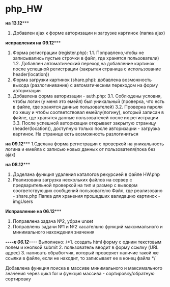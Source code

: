 # php_HW
****на 13.12*******
1. Добавлен ajax к форме авторизации и загрузке картинок (папка ajax)


****исправления на 09.12*******
1. Форма регистрации (register.php):
    1.1. Поправлено,чтобы не записывались пустые строчки в файл, где хранятся пользователи)
    1.2. Добавлен автоматический переход на добавление картинок после успешной регистрации (закрытая страница с использование header(location))
2. Форма загрузки картинок (share.php): добавлена возможность выхода (разлогинивание) с автоматическим переходом на форму авторизации  
3. Добавлена форма авторизации - auth.php:
    3.1. Соблюдены условия, чтобы логин (у меня это емейл) был уникальный (проверка, что есть в файле, где хранятся данные пользователей)
    3.2. Проверка пароля по хешу и чтобы соответствовал емейлу(логину), который записан в файле, где хранятся данные пользователей после их регистрации
    3.3. После успешной авторизации открывает закрытую страницу (header(location)), доступную только после авторизации - загрузка картинок. На странице есть возможность разлогиниться

****на 09.12*******
1.Сделана форма регистрации с проверкой на уникальность логина и емейла с записью новых данных от пользователя(пока без ajax)


****на 08.12*******
1. Доделана функция удаления каталогов рекурсией в файле HW.php
2. Реализована загрузка нескольких файлов на сервер с предварительной проверкой на тип и размер с выводом соответствующих сообщений пользователю
Файл, где реализовано - share.php
Папка для хранения прошедших валидацию картинок - imgUsers


****Исправление на 06.12*******
1. Поправлена задача №2, убран unset
2. Поправлены задачи №1 и №2 касательно функций максимального и минимального нахождения значения


***----к 06.12----***
Выполнено:
/*1. создать html форму с одним текстовым полем и кнопкой submit
2. пользователь вводит в форму ссылку (URL адрес)
3. написать обработчик,
который проверяет наличие такой же ссылки в файле,
если не находит, то записывает ее в конец файла */

Добавлена функция поиска в массиве минимального и максимального значения через цикл for и функция массива - сортировку/обратную сортировку

